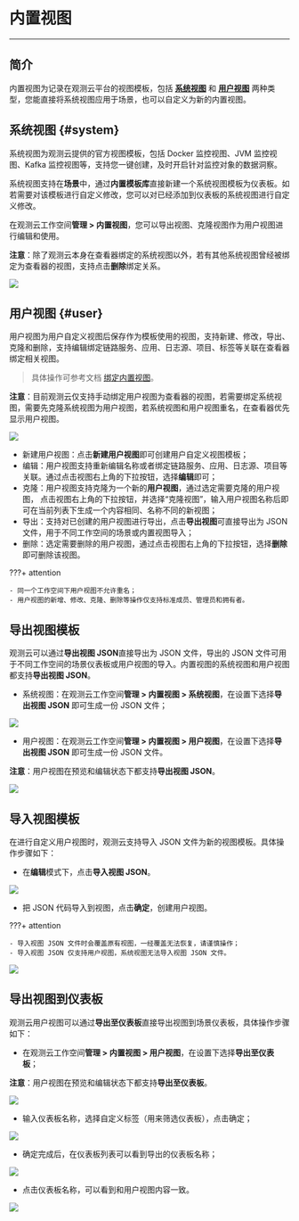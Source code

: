 # 内置视图
---


## 简介

内置视图为记录在观测云平台的视图模板，包括 **[系统视图](#system)** 和 **[用户视图](#user)** 两种类型，您能直接将系统视图应用于场景，也可以自定义为新的内置视图。


## 系统视图 {#system}

系统视图为观测云提供的官方视图模板，包括 Docker 监控视图、JVM 监控视图、Kafka 监控视图等，支持您一键创建，及时开启针对监控对象的数据洞察。

系统视图支持在**场景**中，通过**内置模板库**直接新建一个系统视图模板为仪表板。如若需要对该模板进行自定义修改，您可以对已经添加到仪表板的系统视图进行自定义修改。

在观测云工作空间**管理 > 内置视图**，您可以导出视图、克隆视图作为用户视图进行编辑和使用。

**注意**：除了观测云本身在查看器绑定的系统视图以外，若有其他系统视图曾经被绑定为查看器的视图，支持点击**删除**绑定关系。
    
![](../img/4.view_1.png)


## 用户视图 {#user}

用户视图为用户自定义视图后保存作为模板使用的视图，支持新建、修改，导出、克隆和删除，支持编辑绑定链路服务、应用、日志源、项目、标签等关联在查看器绑定相关视图。

> 具体操作可参考文档 [绑定内置视图](../../scene/built-in-view/bind-view.md)。

**注意**：目前观测云仅支持手动绑定用户视图为查看器的视图，若需要绑定系统视图，需要先克隆系统视图为用户视图，若系统视图和用户视图重名，在查看器优先显示用户视图。
    
![](../img/4.view_3.png)

- 新建用户视图：点击**新建用户视图**即可创建用户自定义视图模板；
- 编辑：用户视图支持重新编辑名称或者绑定链路服务、应用、日志源、项目等关联。通过点击视图右上角的下拉按钮，选择**编辑**即可；
- 克隆：用户视图支持克隆为一个新的**用户视图**，通过选定需要克隆的用户视图， 点击视图右上角的下拉按钮，并选择“克隆视图”，输入用户视图名称后即可在当前列表下生成一个内容相同、名称不同的新视图；
- 导出：支持对已创建的用户视图进行导出，点击**导出视图**可直接导出为 JSON 文件，用于不同工作空间的场景或内置视图导入；
- 删除：选定需要删除的用户视图，通过点击视图右上角的下拉按钮，选择**删除**即可删除该视图。

???+ attention

    - 同一个工作空间下用户视图不允许重名；
    - 用户视图的新增、修改、克隆、删除等操作仅支持标准成员、管理员和拥有者。


## 导出视图模板

观测云可以通过**导出视图 JSON**直接导出为 JSON 文件，导出的 JSON 文件可用于不同工作空间的场景仪表板或用户视图的导入。内置视图的系统视图和用户视图都支持**导出视图 JSON**。

- 系统视图：在观测云工作空间**管理 > 内置视图 > 系统视图**，在设置下选择**导出视图 JSON** 即可生成一份 JSON 文件；

![](../img/3.view_2.png)

- 用户视图：在观测云工作空间**管理 > 内置视图 > 用户视图**，在设置下选择**导出视图 JSON** 即可生成一份 JSON 文件。

**注意**：用户视图在预览和编辑状态下都支持**导出视图 JSON**。

![](../img/3.view_3.png)


## 导入视图模板

在进行自定义用户视图时，观测云支持导入 JSON 文件为新的视图模板。具体操作步骤如下：

- 在**编辑**模式下，点击**导入视图 JSON**。

![](../img/3.view_4.png)

- 把 JSON 代码导入到视图，点击**确定**，创建用户视图。

???+ attention

    - 导入视图 JSON 文件时会覆盖原有视图，一经覆盖无法恢复，请谨慎操作；
    - 导入视图 JSON 仅支持用户视图，系统视图无法导入视图 JSON 文件。

![](../img/3.view_5.png)

## 导出视图到仪表板

观测云用户视图可以通过**导出至仪表板**直接导出视图到场景仪表板，具体操作步骤如下：

- 在观测云工作空间**管理 > 内置视图 > 用户视图**，在设置下选择**导出至仪表板**；

**注意**：用户视图在预览和编辑状态下都支持**导出至仪表板**。

![](../img/3.view_3.png)

- 输入仪表板名称，选择自定义标签（用来筛选仪表板），点击确定；

![](../img/3.view_6.png)

- 确定完成后，在仪表板列表可以看到导出的仪表板名称；

![](../img/3.view_8.png)

- 点击仪表板名称，可以看到和用户视图内容一致。

![](../img/3.view_7.png)



